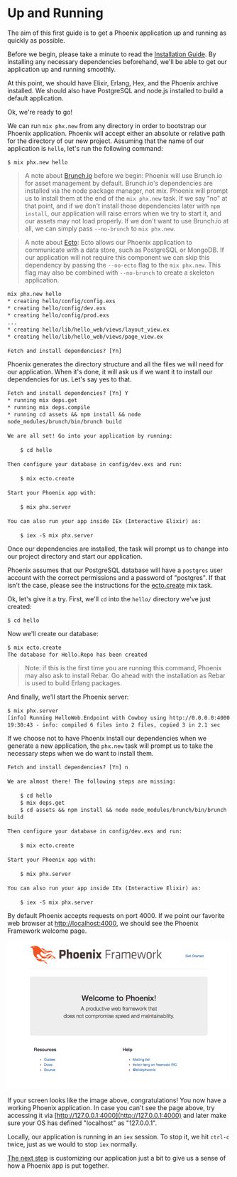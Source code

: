 # Up and Running

The aim of this first guide is to get a Phoenix application up and running as quickly as possible.

Before we begin, please take a minute to read the [Installation Guide](installation.html). By installing any necessary dependencies beforehand, we'll be able to get our application up and running smoothly.

At this point, we should have Elixir, Erlang, Hex, and the Phoenix archive installed. We should also have PostgreSQL and node.js installed to build a default application.

Ok, we're ready to go!

We can run `mix phx.new` from any directory in order to bootstrap our Phoenix application. Phoenix will accept either an absolute or relative path for the directory of our new project. Assuming that the name of our application is `hello`, let's run the following command:

```console
$ mix phx.new hello
```

> A note about [Brunch.io](http://brunch.io/) before we begin: Phoenix will use Brunch.io for asset management by default. Brunch.io's dependencies are installed via the node package manager, not mix. Phoenix will prompt us to install them at the end of the `mix phx.new` task. If we say "no" at that point, and if we don't install those dependencies later with `npm install`, our application will raise errors when we try to start it, and our assets may not load properly. If we don't want to use Brunch.io at all, we can simply pass `--no-brunch` to `mix phx.new`.

> A note about [Ecto](https://hexdocs.pm/phoenix/ecto.html): Ecto allows our Phoenix application to communicate with a data store, such as PostgreSQL or MongoDB. If our application will not require this component we can skip this dependency by passing the `--no-ecto` flag to the `mix phx.new`. This flag may also be combined with `--no-brunch` to create a skeleton application.


```console
mix phx.new hello
* creating hello/config/config.exs
* creating hello/config/dev.exs
* creating hello/config/prod.exs
...
* creating hello/lib/hello_web/views/layout_view.ex
* creating hello/lib/hello_web/views/page_view.ex

Fetch and install dependencies? [Yn]
```

Phoenix generates the directory structure and all the files we will need for our application. When it's done, it will ask us if we want it to install our dependencies for us. Let's say yes to that.

```console
Fetch and install dependencies? [Yn] Y
* running mix deps.get
* running mix deps.compile
* running cd assets && npm install && node node_modules/brunch/bin/brunch build

We are all set! Go into your application by running:

    $ cd hello

Then configure your database in config/dev.exs and run:

    $ mix ecto.create

Start your Phoenix app with:

    $ mix phx.server

You can also run your app inside IEx (Interactive Elixir) as:

    $ iex -S mix phx.server
```

Once our dependencies are installed, the task will prompt us to change into our project directory and start our application.

Phoenix assumes that our PostgreSQL database will have a `postgres` user account with the correct permissions and a password of "postgres". If that isn't the case, please see the instructions for the [ecto.create](phoenix_mix_tasks.html#ecto-specific-mix-tasks) mix task.

Ok, let's give it a try. First, we'll `cd` into the `hello/` directory we've just created:

    $ cd hello

Now we'll create our database:

```
$ mix ecto.create
The database for Hello.Repo has been created
```

> Note: if this is the first time you are running this command, Phoenix may also ask to install Rebar. Go ahead with the installation as Rebar is used to build Erlang packages.

And finally, we'll start the Phoenix server:

```console
$ mix phx.server
[info] Running HelloWeb.Endpoint with Cowboy using http://0.0.0.0:4000
19:30:43 - info: compiled 6 files into 2 files, copied 3 in 2.1 sec
```

If we choose not to have Phoenix install our dependencies when we generate a new application, the `phx.new` task will prompt us to take the necessary steps when we do want to install them.

```console
Fetch and install dependencies? [Yn] n

We are almost there! The following steps are missing:

    $ cd hello
    $ mix deps.get
    $ cd assets && npm install && node node_modules/brunch/bin/brunch build

Then configure your database in config/dev.exs and run:

    $ mix ecto.create

Start your Phoenix app with:

    $ mix phx.server

You can also run your app inside IEx (Interactive Elixir) as:

    $ iex -S mix phx.server
```

By default Phoenix accepts requests on port 4000. If we point our favorite web browser at [http://localhost:4000](http://localhost:4000), we should see the Phoenix Framework welcome page.

![Phoenix Welcome Page](assets/images/welcome-to-phoenix.png)

If your screen looks like the image above, congratulations! You now have a working Phoenix application. In case you can't see the page above, try accessing it via [http://127.0.0.1:4000](http://127.0.0.1:4000) and later make sure your OS has defined "localhost" as "127.0.0.1".

Locally, our application is running in an `iex` session. To stop it, we hit `ctrl-c` twice, just as we would to stop `iex` normally.

[The next step](https://hexdocs.pm/phoenix/adding_pages.html) is customizing our application just a bit to give us a sense of how a Phoenix app is put together.
